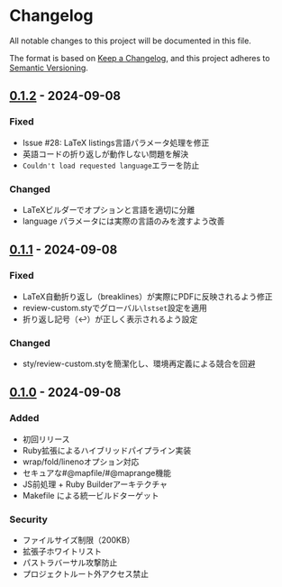 # Changelog

All notable changes to this project will be documented in this file.

The format is based on [Keep a Changelog](https://keepachangelog.com/en/1.0.0/),
and this project adheres to [Semantic Versioning](https://semver.org/spec/v2.0.0.html).

## [0.1.2] - 2024-09-08

### Fixed
- Issue #28: LaTeX listings言語パラメータ処理を修正
- 英語コードの折り返しが動作しない問題を解決
- `Couldn't load requested language`エラーを防止

### Changed
- LaTeXビルダーでオプションと言語を適切に分離
- language パラメータには実際の言語のみを渡すよう改善

## [0.1.1] - 2024-09-08

### Fixed
- LaTeX自動折り返し（breaklines）が実際にPDFに反映されるよう修正
- review-custom.styでグローバル`\lstset`設定を適用
- 折り返し記号（↩）が正しく表示されるよう設定

### Changed
- sty/review-custom.styを簡潔化し、環境再定義による競合を回避

## [0.1.0] - 2024-09-08

### Added
- 初回リリース
- Ruby拡張によるハイブリッドパイプライン実装
- wrap/fold/linenoオプション対応
- セキュアな#@mapfile/#@maprange機能
- JS前処理 + Ruby Builderアーキテクチャ
- Makefile による統一ビルドターゲット

### Security
- ファイルサイズ制限（200KB）
- 拡張子ホワイトリスト
- パストラバーサル攻撃防止
- プロジェクトルート外アクセス禁止

[0.1.2]: https://github.com/dsgarage/ReviewExtention/compare/v0.1.1...v0.1.2
[0.1.1]: https://github.com/dsgarage/ReviewExtention/compare/v0.1.0...v0.1.1
[0.1.0]: https://github.com/dsgarage/ReviewExtention/releases/tag/v0.1.0